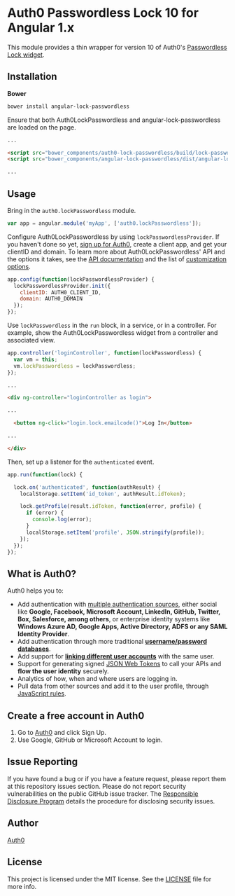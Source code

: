 # Auth0 Passwordless Lock 10 for Angular 1.x

This module provides a thin wrapper for version 10 of Auth0's [Passwordless Lock widget](https://auth0.com/docs/connections/passwordless).

## Installation

**Bower**

```bash
bower install angular-lock-passwordless
```

Ensure that both Auth0LockPasswordless and angular-lock-passwordless are loaded on the page.

```html
...

<script src="bower_components/auth0-lock-passwordless/build/lock-passwordless.min.js"></script>
<script src="bower_components/angular-lock-passwordless/dist/angular-lock-passwordless.js"></script>

...
```

## Usage

Bring in the `auth0.lockPasswordless` module.

```js
var app = angular.module('myApp', ['auth0.lockPasswordless']);
```

Configure Auth0LockPasswordless by using `lockPasswordlessProvider`. If you haven't done so yet, [sign up for Auth0](https://auth0.com/signup), create a client app, and get your clientID and domain. To learn more about Auth0LockPasswordless' API and the options it takes, see the [API documentation](https://auth0.com/docs/connections/passwordless) and the list of [customization options](https://github.com/auth0/lock-passwordless#ui-options).

```js
app.config(function(lockPasswordlessProvider) {
  lockPasswordlessProvider.init({
    clientID: AUTH0_CLIENT_ID,
    domain: AUTH0_DOMAIN
  });
});
```

Use `lockPasswordless` in the `run` block, in a service, or in a controller. For example, show the Auth0LockPasswordless widget from a controller and associated view.

```js
app.controller('loginController', function(lockPasswordless) {
  var vm = this;
  vm.lockPasswordless = lockPasswordless;
});
```

```html
...

<div ng-controller="loginController as login">

...

  <button ng-click="login.lock.emailcode()">Log In</button>

...

</div>
```

Then, set up a listener for the `authenticated` event.

```js
app.run(function(lock) {

  lock.on('authenticated', function(authResult) {
    localStorage.setItem('id_token', authResult.idToken);

    lock.getProfile(result.idToken, function(error, profile) {
      if (error) {
        console.log(error);
      }
      localStorage.setItem('profile', JSON.stringify(profile));
    });
  });
});
```

## What is Auth0?

Auth0 helps you to:

* Add authentication with [multiple authentication sources](https://docs.auth0.com/identityproviders), either social like **Google, Facebook, Microsoft Account, LinkedIn, GitHub, Twitter, Box, Salesforce, among others**, or enterprise identity systems like **Windows Azure AD, Google Apps, Active Directory, ADFS or any SAML Identity Provider**.
* Add authentication through more traditional **[username/password databases](https://docs.auth0.com/mysql-connection-tutorial)**.
* Add support for **[linking different user accounts](https://docs.auth0.com/link-accounts)** with the same user.
* Support for generating signed [JSON Web Tokens](https://docs.auth0.com/jwt) to call your APIs and **flow the user identity** securely.
* Analytics of how, when and where users are logging in.
* Pull data from other sources and add it to the user profile, through [JavaScript rules](https://docs.auth0.com/rules).

## Create a free account in Auth0

1. Go to [Auth0](https://auth0.com) and click Sign Up.
2. Use Google, GitHub or Microsoft Account to login.

## Issue Reporting

If you have found a bug or if you have a feature request, please report them at this repository issues section. Please do not report security vulnerabilities on the public GitHub issue tracker. The [Responsible Disclosure Program](https://auth0.com/whitehat) details the procedure for disclosing security issues.

## Author

[Auth0](auth0.com)

## License

This project is licensed under the MIT license. See the [LICENSE](LICENSE) file for more info.
